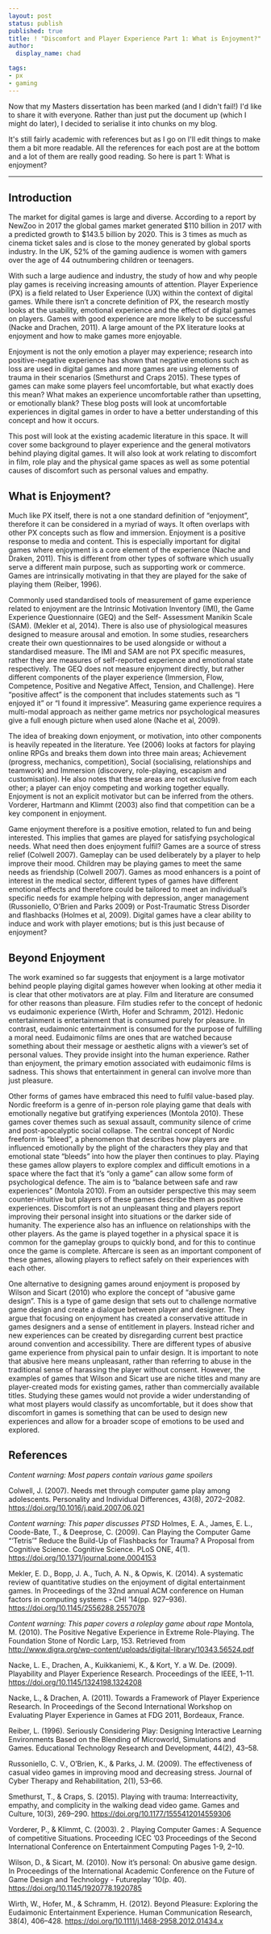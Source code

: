 ```yaml
---
layout: post
status: publish
published: true
title: ! "Discomfort and Player Experience Part 1: What is Enjoyment?"
author:
  display_name: chad

tags:
- px
- gaming
---
```


Now that my Masters dissertation has been marked (and I didn't fail!) I'd like to share it with everyone. Rather than just put the document up (which I might do later), I decided to serialise it into chunks on my blog.

It's still fairly academic with references but as I go on I'll edit things to make them a bit more readable. All the references for each post are at the bottom and a lot of them are really good reading. So here is part 1: What is enjoyment?

<!--more-->
___

## Introduction

The market for digital games is large and diverse. According to a report by NewZoo in 2017 the global games market generated $110 billion in 2017 with a predicted growth to $143.5 billion by 2020. This is 3 times as much as cinema ticket sales and is close to the money generated by global sports industry. In the UK, 52% of the gaming audience is women with gamers over the age of 44 outnumbering children or teenagers.

With such a large audience and industry, the study of how and why people play games is receiving increasing amounts of attention. Player Experience (PX) is a field related to User Experience (UX) within the context of digital games. While there isn’t a concrete definition of PX, the research mostly looks at the usability, emotional experience and the effect of digital games on players. Games with good experience are more likely to be successful (Nacke and Drachen, 2011). A large amount of the PX literature looks at enjoyment and how to make games more enjoyable.

Enjoyment is not the only emotion a player may experience; research into positive-negative experience has shown that negative emotions such as loss are used in digital games and more games are using elements of trauma in their scenarios (Smethurst and Craps 2015). These types of games can make some players feel uncomfortable, but what exactly does this mean? What makes an experience uncomfortable rather than upsetting, or emotionally blank? These blog posts will look at uncomfortable experiences in digital games in order to have a better understanding of this concept and how it occurs.

This post will look at the existing academic literature in this space. It will cover some background to player experience and the general motivators behind playing digital games. It will also look at work relating to discomfort in film, role play and the physical game spaces as well as some potential causes of discomfort such as personal values and empathy.

## What is Enjoyment?

Much like PX itself, there is not a one standard definition of “enjoyment”, therefore it can be considered in a myriad of ways. It often overlaps with other PX concepts such as flow and immersion. Enjoyment is a positive response to media and content. This is especially important for digital games where enjoyment is a core element of the experience (Nache and Draken, 2011). This is different from other types of software which usually serve a different main purpose, such as supporting work or commerce. Games are intrinsically motivating in that they are played for the sake of playing them (Reiber, 1996).

Commonly used standardised tools of measurement of game experience related to enjoyment are the Intrinsic Motivation Inventory (IMI), the Game Experience Questionnaire (GEQ) and the Self- Assessment Manikin Scale (SAM). (Mekler et al, 2014). There is also use of physiological measures designed to measure arousal and emotion. In some studies, researchers create their own questionnaires to be used alongside or without a standardised measure. The IMI and SAM are not PX specific measures, rather they are measures of self-reported experience and emotional state respectively. The GEQ does not measure enjoyment directly, but rather different components of the player experience (Immersion, Flow, Competence, Positive and Negative Affect, Tension, and Challenge). Here “positive affect” is the component that includes statements such as “I enjoyed it” or “I found it impressive”. Measuring game experience requires a multi-modal approach as neither game metrics nor psychological measures give a full enough picture when used alone (Nache et al, 2009).

The idea of breaking down enjoyment, or motivation, into other components is heavily repeated in the literature. Yee (2006) looks at factors for playing online RPGs and breaks them down into three main areas; Achievement (progress, mechanics, competition), Social (socialising, relationships and teamwork) and Immersion (discovery, role-playing, escapism and customisation). He also notes that these areas are not exclusive from each other; a player can enjoy competing and working together equally. Enjoyment is not an explicit motivator but can be inferred from the others. Vorderer, Hartmann and Klimmt (2003) also find that competition can be a key component in enjoyment.

Game enjoyment therefore is a positive emotion, related to fun and being interested. This implies that games are played for satisfying psychological needs. What need then does enjoyment fulfil? Games are a source of stress relief (Colwell 2007). Gameplay can be used deliberately by a player to help improve their mood. Children may be playing games to meet the same needs as friendship (Colwell 2007). Games as mood enhancers is a point of interest in the medical sector, different types of games have different emotional effects and therefore could be tailored to meet an individual’s specific needs for example helping with depression, anger management (Russoniello, O’Brien and Parks 2009) or Post-Traumatic Stress Disorder and flashbacks (Holmes et al, 2009). Digital games have a clear ability to induce and work with player emotions; but is this just because of enjoyment?

## Beyond Enjoyment

The work examined so far suggests that enjoyment is a large motivator behind people playing digital games however when looking at other media it is clear that other motivators are at play. Film and literature are consumed for other reasons than pleasure. Film studies refer to the concept of hedonic vs eudaimonic experience (Wirth, Hofer and Schramm, 2012). Hedonic entertainment is entertainment that is consumed purely for pleasure. In contrast, eudaimonic entertainment is consumed for the purpose of fulfilling a moral need. Eudaimonic films are ones that are watched because something about their message or aesthetic aligns with a viewer’s set of personal values. They provide insight into the human experience. Rather than enjoyment, the primary emotion associated with eudaimonic films is sadness. This shows that entertainment in general can involve more than just pleasure.

Other forms of games have embraced this need to fulfil value-based play. Nordic freeform is a genre of in-person role playing game that deals with emotionally negative but gratifying experiences (Montola 2010). These games cover themes such as sexual assault, community silence of crime and post-apocalyptic social collapse. The central concept of Nordic freeform is “bleed”, a phenomenon that describes how players are influenced emotionally by the plight of the characters they play and that emotional state “bleeds” into how the player then continues to play. Playing these games allow players to explore complex and difficult emotions in a space where the fact that it’s “only a game” can allow some form of psychological defence. The aim is to “balance between safe and raw experiences” (Montola 2010). From an outsider perspective this may seem counter-intuitive but players of these games describe them as positive experiences. Discomfort is not an unpleasant thing and players report improving their personal insight into situations or the darker side of humanity. The experience also has an influence on relationships with the other players. As the game is played together in a physical space it is common for the gameplay groups to quickly bond, and for this to continue once the game is complete. Aftercare is seen as an important component of these games, allowing players to reflect safely on their experiences with each other.

One alternative to designing games around enjoyment is proposed by Wilson and Sicart (2010) who explore the concept of “abusive game design”. This is a type of game design that sets out to challenge normative game design and create a dialogue between player and designer. They argue that focusing on enjoyment has created a conservative attitude in games designers and a sense of entitlement in players. Instead richer and new experiences can be created by disregarding current best practice around convention and accessibility. There are different types of abusive game experience from physical pain to unfair design. It is important to note that abusive here means unpleasant, rather than referring to abuse in the traditional sense of harassing the player without consent. However, the examples of games that Wilson and Sicart use are niche titles and many are player-created mods for existing games, rather than commercially available titles. Studying these games would not provide a wider understanding of what most players would classify as uncomfortable, but it does show that discomfort in games is something that can be used to design new experiences and allow for a broader scope of emotions to be used and explored.

## References

*Content warning: Most papers contain various game spoilers*

Colwell, J. (2007). Needs met through computer game play among adolescents. Personality and Individual Differences, 43(8), 2072–2082. https://doi.org/10.1016/j.paid.2007.06.021

*Content warning: This paper discusses PTSD*
Holmes, E. A., James, E. L., Coode-Bate, T., & Deeprose, C. (2009). Can Playing the Computer Game “‘Tetris’” Reduce the Build-Up of Flashbacks for Trauma? A Proposal from Cognitive Science. Cognitive Science. PLoS ONE, 4(1). https://doi.org/10.1371/journal.pone.0004153

Mekler, E. D., Bopp, J. A., Tuch, A. N., & Opwis, K. (2014). A systematic review of quantitative studies on the enjoyment of digital entertainment games. In Proceedings of the 32nd annual ACM conference on Human factors in computing systems - CHI ’14(pp. 927–936). https://doi.org/10.1145/2556288.2557078

*Content warning: This paper covers a roleplay game about rape*
Montola, M. (2010). The Positive Negative Experience in Extreme Role-Playing. The Foundation Stone of Nordic Larp, 153. Retrieved from http://www.digra.org/wp-content/uploads/digital-library/10343.56524.pdf

Nacke, L. E., Drachen, A., Kuikkaniemi, K., & Kort, Y. a W. De. (2009). Playability and Player Experience Research. Proceedings of the IEEE, 1–11. https://doi.org/10.1145/1324198.1324208

Nacke, L., & Drachen, A. (2011). Towards a Framework of Player Experience Research. In Proceedings of the Second International Workshop on Evaluating Player Experience in Games at FDG 2011, Bordeaux, France.

Reiber, L. (1996). Seriously Considering Play: Designing Interactive Learning Environments Based on the Blending of Microworld, Simulations and Games. Educational Technology Research and Development, 44(2), 43–58.

Russoniello, C. V., O’Brien, K., & Parks, J. M. (2009). The effectiveness of casual video games in improving mood and decreasing stress. Journal of Cyber Therapy and Rehabilitation, 2(1), 53–66.

Smethurst, T., & Craps, S. (2015). Playing with trauma: Interreactivity, empathy, and complicity in the walking dead video game. Games and Culture, 10(3), 269–290. https://doi.org/10.1177/1555412014559306

Vorderer, P., & Klimmt, C. (2003). 2 . Playing Computer Games : A Sequence of competitive Situations. Proceeding ICEC ’03 Proceedings of the Second International Conference on Entertainment Computing Pages 1-9, 2–10.

Wilson, D., & Sicart, M. (2010). Now it’s personal: On abusive game design. In Proceedings of the International Academic Conference on the Future of Game Design and Technology - Futureplay ’10(p. 40). https://doi.org/10.1145/1920778.1920785

Wirth, W., Hofer, M., & Schramm, H. (2012). Beyond Pleasure: Exploring the Eudaimonic Entertainment Experience. Human Communication Research, 38(4), 406–428. https://doi.org/10.1111/j.1468-2958.2012.01434.x
